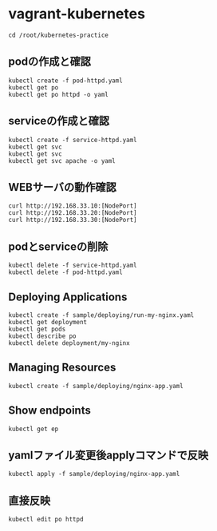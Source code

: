 # vagrant-kubernetes

```
cd /root/kubernetes-practice
```

## podの作成と確認
```
kubectl create -f pod-httpd.yaml
kubectl get po
kubectl get po httpd -o yaml
```

## serviceの作成と確認
```
kubectl create -f service-httpd.yaml
kubectl get svc
kubectl get svc
kubectl get svc apache -o yaml
```

## WEBサーバの動作確認
```
curl http://192.168.33.10:[NodePort]
curl http://192.168.33.20:[NodePort]
curl http://192.168.33.30:[NodePort]
```

## podとserviceの削除
```
kubectl delete -f service-httpd.yaml
kubectl delete -f pod-httpd.yaml
```


## Deploying Applications
```
kubectl create -f sample/deploying/run-my-nginx.yaml
kubectl get deployment
kubectl get pods
kubectl describe po
kubectl delete deployment/my-nginx
```

## Managing Resources
```
kubectl create -f sample/deploying/nginx-app.yaml
```

## Show endpoints
```
kubectl get ep
```

## yamlファイル変更後applyコマンドで反映
```
kubectl apply -f sample/deploying/nginx-app.yaml
```

## 直接反映
```
kubectl edit po httpd
```
